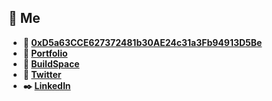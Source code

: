 ## 🦄 Me

-   **👀 [0xD5a63CCE627372481b30AE24c31a3Fb94913D5Be](https://blockscan.com/address/0xD5a63CCE627372481b30AE24c31a3Fb94913D5Be)**
-   **👋 [Portfolio](https://yupuday.vercel.app/)**
-   **🧱 [BuildSpace](https://buildspace.so/@yupuday)**
-   **📌 [Twitter](https://twitter.com/yupuday)**
-   **✒️ [LinkedIn](https://www.linkedin.com/in/yupuday/)**

<!-- > 📋 I am currently building Formsify (It helps in creating better forms, which are decentralized, trustless and distributed.) -->
